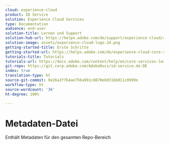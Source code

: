 ```yaml
---
cloud: experience-cloud
product: ID Service
solution: Experience Cloud Services
type: Documentation
audience: end-user
solution-title: Lernen und Support
solution-hub-url: https://helpx.adobe.com/de/support/experience-cloud/core-services.html
solution-image: assets/experience-cloud-logo-24.png
getting-started-title: Erste Schritte
getting-started-url: https://helpx.adobe.com/de/experience-cloud-core-services/get-started.html
tutorials-title: Tutorials
tutorials-url: https://docs.adobe.com/content/help/en/core-services-learn/tutorials/overview.html
git-repo: https://git.corp.adobe.com/AdobeDocs/id-service.de-DE
index: true
translation-type: ht
source-git-commit: 9e26a3f7b4ae756a991c8870eb031bb011c0999e
workflow-type: ht
source-wordcount: '36'
ht-degree: 100%

---
```



# Metadaten-Datei

Enthält Metadaten für den gesamten Repo-Bereich
